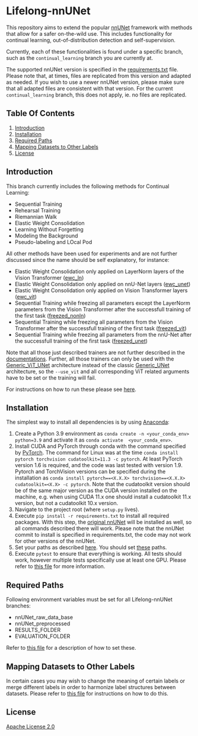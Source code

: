 # Lifelong-nnUNet

This repository aims to extend the popular [nnUNet](https://github.com/MIC-DKFZ/nnUNet) framework with methods that allow for a safer on-the-wild use. This includes functionality for continual learning, out-of-distribution detection and self-supervision. 

Currently, each of these functionalities is found under a specific branch, such as the `continual_learning` branch you are currently at.

The supported nnUNet version is specified in the [requirements.txt](requirements.txt) file. Please note that, at times, files are replicated from this version and adapted as needed. If you wish to use a newer nnUNet version, please make sure that all adapted files are consistent with that version. For the current `continual_learning` branch, this does not apply, ie. no files are replicated.


## Table Of Contents

1. [Introduction](#introduction)
2. [Installation](#installation)
3. [Required Paths](#required-paths)
4. [Mapping Datasets to Other Labels](#mapping-datasets-to-other-labels)
5. [License](#license)


## Introduction

This branch currently includes the following methods for Continual Learning:
* Sequential Training
* Rehearsal Training
* Riemannian Walk
* Elastic Weight Consolidation
* Learning Without Forgetting
* Modeling the Background
* Pseudo-labeling and LOcal Pod

All other methods have been used for experiments and are not further discussed since the name should be self explanatory, for instance:
* Elastic Weight Consolidation only applied on LayerNorm layers of the Vision Transformer ([ewc_ln](/nnunet_ext/training/network_training/ewc_ln/nnUNetTrainerEWCLN.py))
* Elastic Weight Consolidation only applied on nnU-Net layers ([ewc_unet](/nnunet_ext/training/network_training/ewc_unet/nnUNetTrainerEWCUNet.py))
* Elastic Weight Consolidation only applied on Vision Transformer layers ([ewc_vit](/nnunet_ext/training/network_training/ewc_vit/nnUNetTrainerEWCViT.py))
* Sequential Training while freezing all parameters except the LayerNorm parameters from the Vision Transformer after the successfull training of the first task ([freezed_nonln](/nnunet_ext/training/network_training/freezed_nonln/nnUNetTrainerFreezedNonLN.py))
* Sequential Training while freezing all parameters from the Vision Transformer after the successfull training of the first task ([freezed_vit](/nnunet_ext/training/network_training/freezed_vit/nnUNetTrainerFreezedViT.py))
* Sequential Training while freezing all parameters from the nnU-Net after the successfull training of the first task ([freezed_unet](/nnunet_ext/training/network_training/freezed_unet/nnUNetTrainerFreezedUNet.py))

Note that all those just described trainers are not further described in the [documentations](documentation/continual_learning.md). Further, all those trainers can only be used with the [Generic_ViT_UNet](https://github.com/camgbus/Lifelong-nnUNet/blob/continual_learning/nnunet_ext/network_architecture/generic_ViT_UNet.py#L14) architecture instead of the classic [Generic_UNet](https://github.com/MIC-DKFZ/nnUNet/blob/master/nnunet/network_architecture/generic_UNet.py#L167) architecture, so the `--use_vit` and all corresponding ViT related arguments have to be set or the training will fail.


For instructions on how to run these please see [here](documentation/continual_learning.md).


## Installation

The simplest way to install all dependencies is by using [Anaconda](https://conda.io/projects/conda/en/latest/index.html):

1. Create a Python 3.9 environment as `conda create -n <your_conda_env> python=3.9` and activate it as `conda activate  <your_conda_env>`.
2. Install CUDA and PyTorch through conda with the command specified by [PyTorch](https://pytorch.org/). The command for Linux was at the time `conda install pytorch torchvision cudatoolkit=11.3 -c pytorch`. At least PyTorch version 1.6 is required, and the code was last tested with version 1.9. Pytorch and TorchVision versions can be specified during the installation as `conda install pytorch==<X.X.X> torchvision==<X.X.X> cudatoolkit=<X.X> -c pytorch`. Note that the cudatoolkit version should be of the same major version as the CUDA version installed on the machine, e.g. when using CUDA 11.x one should install a cudatoolkit 11.x version, but not a cudatoolkit 10.x version.
3. Navigate to the project root (where `setup.py` lives).
4. Execute `pip install -r requirements.txt` to install all required packages. With this step, the [original nnUNet](https://github.com/MIC-DKFZ/nnUNet) will be installed as well, so all commands described there will work. Please note that the nnUNet commit to install is specified in requirements.txt, the code may not work for other versions of the nnUNet.
5. Set your paths as described [here](documentation/setting_up_paths.md). You should set [these](#required-paths) paths.
6. Execute `pytest` to ensure that everything is working. All tests should work, however multiple tests specifically use at least one GPU. Please refer to [this file](documentation/pytest_informations.md) for more information.


## Required Paths

Following environment variables must be set for all Lifelong-nnUNet branches:

* nnUNet_raw_data_base
* nnUNet_preprocessed
* RESULTS_FOLDER
* EVALUATION_FOLDER

Refer to [this file](documentation/setting_up_paths.md) for a description of how to set these.


## Mapping Datasets to Other Labels

In certain cases you may wish to change the meaning of certain labels or merge different labels in order to harmonize label structures between datasets. Please refer to [this file](documentation/change_mask_labels.md) for instructions on how to do this.


## License

[Apache License 2.0](https://choosealicense.com/licenses/apache-2.0/)
